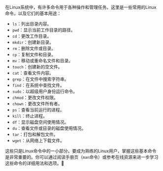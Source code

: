 在Linux系统中，有许多命令用于各种操作和管理任务。这里是一些常用的Linux命令，以及它们的基本用途：

- `ls`：列出目录内容。
- `pwd`：显示当前工作目录的路径。
- `cd`：更改工作目录。
- `mkdir`：创建新目录。
- `rm`：删除文件或目录。
- `cp`：复制文件和目录。
- `mv`：移动或重命名文件和目录。
- `touch`：创建新的空文件。
- `cat`：查看文件内容。
- `grep`：在文件中搜索字符串。
- `find`：在系统中查找文件。
- `sudo`：以超级用户身份运行命令。
- `chmod`：更改文件权限。
- `chown`：更改文件所有者。
- `ps`：查看当前运行的进程。
- `kill`：终止进程。
- `df`：显示磁盘空间使用情况。
- `du`：查看文件或目录的磁盘使用情况。
- `tar`：打包和解包文件。
- `wget`：从网络上下载文件。

这些只是Linux命令中的一小部分。要成为熟练的Linux用户，掌握这些基本命令是非常重要的。你可以通过阅读手册页（`man`命令）或参考在线资源来进一步学习这些命令的详细用法和选项。🐧